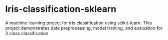 # Iris-classification-sklearn
 A machine learning project for iris classification using scikit-learn. This project demonstrates data preprocessing, model training, and evaluation for 3 class classification.
